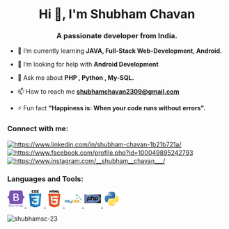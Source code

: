 <h1 align="center">Hi 👋, I'm Shubham Chavan</h1>
<h3 align="center">A passionate developer from India.</h3>



- 🌱 I’m currently learning **JAVA, Full-Stack Web-Development, Android.**

- 🤝 I’m looking for help with **Android Development**

- 💬 Ask me about **PHP , Python , My-SQL.**

- 📫 How to reach me **shubhamchavan2309@gmail.com**

- ⚡ Fun fact **"Happiness is: When your code runs without errors".**

<h3 align="left">Connect with me:</h3>
<p align="left">
<a href="https://linkedin.com/in/https://www.linkedin.com/in/shubham-chavan-1b21b721a/" target="blank"><img align="center" src="https://raw.githubusercontent.com/rahuldkjain/github-profile-readme-generator/master/src/images/icons/Social/linked-in-alt.svg" alt="https://www.linkedin.com/in/shubham-chavan-1b21b721a/" height="30" width="40" /></a>
<a href="https://fb.com/https://www.facebook.com/profile.php?id=100049895242793" target="blank"><img align="center" src="https://raw.githubusercontent.com/rahuldkjain/github-profile-readme-generator/master/src/images/icons/Social/facebook.svg" alt="https://www.facebook.com/profile.php?id=100049895242793" height="30" width="40" /></a>
<a href="https://instagram.com/https://www.instagram.com/__shubham__chavan___/" target="blank"><img align="center" src="https://raw.githubusercontent.com/rahuldkjain/github-profile-readme-generator/master/src/images/icons/Social/instagram.svg" alt="https://www.instagram.com/__shubham__chavan___/" height="30" width="40" /></a>
</p>

<h3 align="left">Languages and Tools:</h3>
<p align="left"> <a href="https://getbootstrap.com" target="_blank" rel="noreferrer"> <img src="https://raw.githubusercontent.com/devicons/devicon/master/icons/bootstrap/bootstrap-plain-wordmark.svg" alt="bootstrap" width="40" height="40"/> </a> <a href="https://www.w3schools.com/css/" target="_blank" rel="noreferrer"> <img src="https://raw.githubusercontent.com/devicons/devicon/master/icons/css3/css3-original-wordmark.svg" alt="css3" width="40" height="40"/> </a> <a href="https://www.w3.org/html/" target="_blank" rel="noreferrer"> <img src="https://raw.githubusercontent.com/devicons/devicon/master/icons/html5/html5-original-wordmark.svg" alt="html5" width="40" height="40"/> </a> <a href="https://www.mysql.com/" target="_blank" rel="noreferrer"> <img src="https://raw.githubusercontent.com/devicons/devicon/master/icons/mysql/mysql-original-wordmark.svg" alt="mysql" width="40" height="40"/> </a> <a href="https://www.php.net" target="_blank" rel="noreferrer"> <img src="https://raw.githubusercontent.com/devicons/devicon/master/icons/php/php-original.svg" alt="php" width="40" height="40"/> </a> <a href="https://www.python.org" target="_blank" rel="noreferrer"> <img src="https://raw.githubusercontent.com/devicons/devicon/master/icons/python/python-original.svg" alt="python" width="40" height="40"/> </a> </p>

<p><img align="left" src="https://github-readme-stats.vercel.app/api/top-langs?username=shubhamsc-23&show_icons=true&locale=en&layout=compact" alt="shubhamsc-23" /></p>




